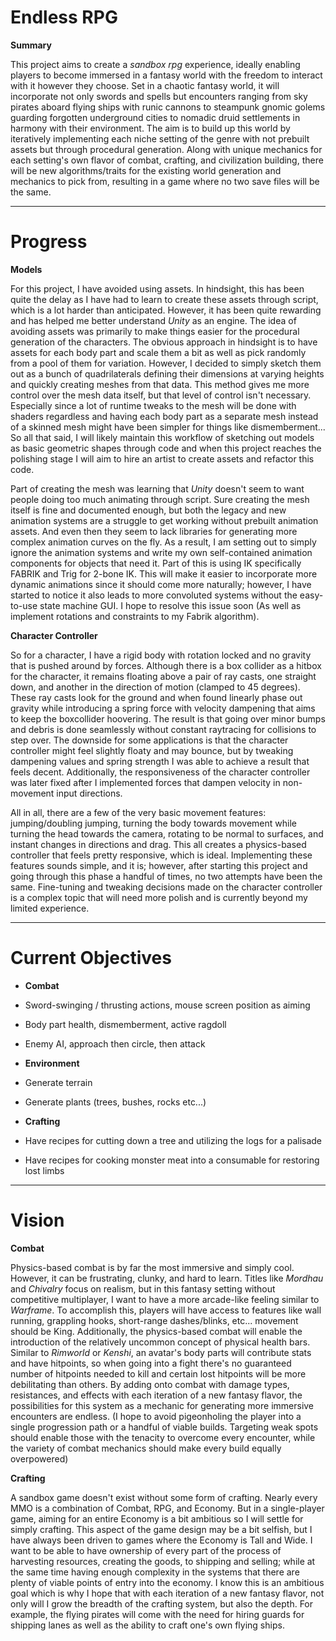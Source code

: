 Endless RPG
===========
**Summary**

This project aims to create a *sandbox rpg* experience, ideally enabling players to become immersed in a fantasy world with the freedom to interact with it however they choose. Set in a chaotic fantasy world, it will incorporate not only swords and spells but encounters ranging from sky pirates aboard flying ships with runic cannons to steampunk gnomic golems guarding forgotten underground cities to nomadic druid settlements in harmony with their environment. The aim is to build up this world by iteratively implementing each niche setting of the genre with not prebuilt assets but through procedural generation. Along with unique mechanics for each setting's own flavor of combat, crafting, and civilization building, there will be new algorithms/traits for the existing world generation and mechanics to pick from, resulting in a game where no two save files will be the same.
 
-------

Progress
=========
**Models**

For this project, I have avoided using assets. In hindsight, this has been quite the delay as I have had to learn to create these assets through script, which is a lot harder than anticipated. However, it has been quite rewarding and has helped me better understand *Unity* as an engine. The idea of avoiding assets was primarily to make things easier for the procedural generation of the characters. The obvious approach in hindsight is to have assets for each body part and scale them a bit as well as pick randomly from a pool of them for variation. However, I decided to simply sketch them out as a bunch of quadrilaterals defining their dimensions at varying heights and quickly creating meshes from that data. This method gives me more control over the mesh data itself, but that level of control isn't necessary. Especially since a lot of runtime tweaks to the mesh will be done with shaders regardless and having each body part as a separate mesh instead of a skinned mesh might have been simpler for things like dismemberment... So all that said, I will likely maintain this workflow of sketching out models as basic geometric shapes through code and when this project reaches the polishing stage I will aim to hire an artist to create assets and refactor this code.
 
 Part of creating the mesh was learning that *Unity* doesn't seem to want people doing too much animating through script. Sure creating the mesh itself is fine and documented enough, but both the legacy and new animation systems are a struggle to get working without prebuilt animation assets. And even then they seem to lack libraries for generating more complex animation curves on the fly. As a result, I am setting out to simply ignore the animation systems and write my own self-contained animation components for objects that need it. Part of this is using IK specifically FABRIK and Trig for 2-bone IK. This will make it easier to incorporate more dynamic animations since it should come more naturally; however, I have started to notice it also leads to more convoluted systems without the easy-to-use state machine GUI. I hope to resolve this issue soon (As well as implement rotations and constraints to my Fabrik algorithm).
  
**Character Controller**

So for a character, I have a rigid body with rotation locked and no gravity that is pushed around by forces. Although there is a box collider as a hitbox for the character, it remains floating above a pair of ray casts, one straight down, and another in the direction of motion (clamped to 45 degrees). These ray casts look for the ground and when found linearly phase out gravity while introducing a spring force with velocity dampening that aims to keep the boxcollider hoovering. The result is that going over minor bumps and debris is done seamlessly without constant raytracing for collisions to step over. The downside for some applications is that the character controller might feel slightly floaty and may bounce, but by tweaking dampening values and spring strength I was able to achieve a result that feels decent. Additionally, the responsiveness of the character controller was later fixed after I implemented forces that dampen velocity in non-movement input directions.
 
 All in all, there are a few of the very basic movement features: jumping/doubling jumping, turning the body towards movement while turning the head towards the camera, rotating to be normal to surfaces, and instant changes in directions and drag. This all creates a physics-based controller that feels pretty responsive, which is ideal. Implementing these features sounds simple, and it is; however, after starting this project and going through this phase a handful of times, no two attempts have been the same. Fine-tuning and tweaking decisions made on the character controller is a complex topic that will need more polish and is currently beyond my limited experience.

-------

Current Objectives
============
* **Combat**
* Sword-swinging / thrusting actions, mouse screen position as aiming
* Body part health, dismemberment, active ragdoll
* Enemy AI, approach then circle, then attack
  
* **Environment**
* Generate terrain
* Generate plants (trees, bushes, rocks etc...)
  
* **Crafting**
* Have recipes for cutting down a tree and utilizing the logs for a palisade
* Have recipes for cooking monster meat into a consumable for restoring lost limbs
  
-------

Vision
=======
**Combat**

Physics-based combat is by far the most immersive and simply cool. However, it can be frustrating, clunky, and hard to learn. Titles like *Mordhau* and *Chivalry* focus on realism, but in this fantasy setting without competitive multiplayer, I want to have a more arcade-like feeling similar to *Warframe*. To accomplish this, players will have access to features like wall running, grappling hooks, short-range dashes/blinks, etc... movement should be King. Additionally, the physics-based combat will enable the introduction of the relatively uncommon concept of physical health bars. Similar to *Rimworld* or *Kenshi*, an avatar's body parts will contribute stats and have hitpoints, so when going into a fight there's no guaranteed number of hitpoints needed to kill and certain lost hitpoints will be more debilitating than others. By adding onto combat with damage types, resistances, and effects with each iteration of a new fantasy flavor, the possibilities for this system as a mechanic for generating more immersive encounters are endless. (I hope to avoid pigeonholing the player into a single progression path or a handful of viable builds. Targeting weak spots should enable those with the tenacity to overcome every encounter, while the variety of combat mechanics should make every build equally overpowered)

**Crafting**

A sandbox game doesn't exist without some form of crafting. Nearly every MMO is a combination of Combat, RPG, and Economy. But in a single-player game, aiming for an entire Economy is a bit ambitious so I will settle for simply crafting. This aspect of the game design may be a bit selfish, but I have always been driven to games where the Economy is Tall and Wide. I want to be able to have ownership of every part of the process of harvesting resources, creating the goods, to shipping and selling; while at the same time having enough complexity in the systems that there are plenty of viable points of entry into the economy. I know this is an ambitious goal which is why I hope that with each iteration of a new fantasy flavor, not only will I grow the breadth of the crafting system, but also the depth. For example, the flying pirates will come with the need for hiring guards for shipping lanes as well as the ability to craft one's own flying ships.

 	
